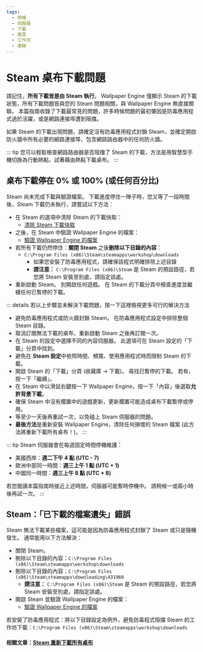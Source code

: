 ```yaml
---
tags:
  - 停機
  - 伺服器
  - 下載
  - 進度
  - 工作坊
  - 連線
---
```


# Steam 桌布下載問題

請記住，**所有下載皆是由 Steam 執行**。 Wallpaper Engine 僅顯示 Steam 的下載狀態，所有下載問題皆與您的 Steam 問題相關，與 Wallpaper Engine 無直接關聯。 本篇指南收錄了下載最常見的問題，許多時候問題的最初肇因是防毒應用程式過於活躍，或是網路連接埠遭到阻擋。

如果 Steam 的下載出現問題，請確定沒有防毒應用程式封鎖 Steam，並確定開啟防火牆中所有必要的網路連接埠，包含網路路由器中的任何防火牆。

::: tip 您可以輕鬆檢查網路路由器是否阻擋了 Steam 的下載，方法是用智慧型手機切換為行動熱點，試著藉由熱點下載桌布。 :::

## 桌布下載停在 0% 或 100% (或任何百分比)
Steam 尚未完成下載與驗證檔案。 下載進度停住一陣子時，您又等了一段時間後，Steam 下載仍未執行，請嘗試以下方法：

* 在 Steam 的選項中清除 Steam 的下載快取：
  * [清除 Steam 下載快取](https://support.steampowered.com/kb_article.php?ref=3134-TIAL-4638)
* 之後，在 Steam 中驗證 Wallpaper Engine 的檔案：
  * [驗證 Wallpaper Engine 的檔案](https://support.steampowered.com/kb_article.php?ref=2037-QEUH-3335)
* 若所有下載仍然停住：**關閉 Steam** 之後**刪除以下目錄的內容**：
  * `C:\Program Files (x86)\Steam\steamapps\workshop\downloads`
    * 如果您安裝了防毒應用程式，請確保該程式明確排除上述目錄
    * **請注意：** `C:\Program Files (x86)\Steam` 是 Steam 的預設路徑，若您將 Steam 安裝至別處，請指定該處。
* 重新啟動 Steam。 別開啟任何遊戲。 在 Steam 的下載分頁中檢查進度並繼續任何已暫停的下載。

::: details 若以上步驟並未解決下載問題，按一下這裡檢視更多可行的解決方法
* 避免防毒應用程式或防火牆封鎖 Steam。 在防毒應用程式設定中排除整個 Steam 目錄。
* 取消訂閱無法下載的桌布，重新啟動 Steam 之後再訂閱一次。
* 在 Steam 的設定中選擇不同的內容伺服器。 此選項可在 Steam 設定的「下載」分頁中找到。
* 避免在 **Steam 設定**中依照時間、頻寬、使用應用程式時而限制 Steam 的下載。
* 開啟 Steam 的「下載」分頁 (收藏庫 -> 下載)。 尋找已暫停的下載。 若有，按一下「繼續」。
* 在 Steam 中以滑鼠右鍵按一下 Wallpaper Engine，按一下「內容」後選取**允許背景下載**。
* 確保 Steam 中沒有擱置中的遊戲更新，更新擱置可能造成桌布下載暫停或停用。
* 等至少一天後再重試一次，以免碰上 Steam 伺服器的問題。
* **最後方法**是重新安裝 Wallpaper Engine，清除任何損壞的 Steam 檔案 (此方法將重新下載所有桌布！)。 :::

::: tip Steam 伺服器會在每週固定時間停機維護：

* 美國西岸：**週二下午 4 點 (UTC - 7)**
* 歐洲中部同一時間：**週三上午 1 點 (UTC + 1)**
* 中國同一時間：**週三上午 8 點 (UTC + 8)**

若您閱讀本篇指南時接近上述時間，伺服器可能暫時停機中。 請稍候一或兩小時後再試一次。 :::

## Steam：「已下載的檔案遺失」錯誤

Steam 無法下載某些檔案，這可能是因為防毒應用程式封鎖了 Steam 或只是隨機發生。 通常能用以下方法解決：

* 關閉 Steam。
* 刪除以下目錄的內容：`C:\Program Files (x86)\Steam\steamapps\workshop\downloads`
* 刪除以下目錄的內容：`C:\Program Files (x86)\Steam\steamapps\downloading\431960`
  * **請注意：** `C:\Program Files (x86)\Steam` 是 Steam 的預設路徑，若您將 Steam 安裝至別處，請指定該處。
* 開啟 Steam 並驗證 Wallpaper Engine 的檔案：
  * [驗證 Wallpaper Engine 的檔案](https://support.steampowered.com/kb_article.php?ref=2037-QEUH-3335)

若安裝了防毒應用程式：將以下目錄設定為例外，避免防毒程式阻擋 Steam 的工作坊下載：`C:\Program Files (x86)\Steam\steamapps\workshop\downloads`

#### 相關文章：[Steam 重新下載所有桌布](/steam/redownload)